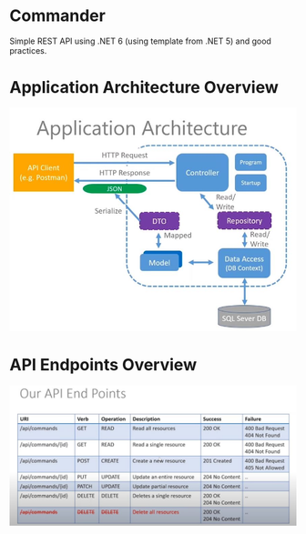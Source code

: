 # Commander
Simple REST API using .NET 6 (using template from .NET 5) and good practices.

# Application Architecture Overview
<img src="/Docs/app-arch.JPG" alt="Application Architecture Overview"/>

# API Endpoints Overview
<img src="/Docs/api-endpoints.JPG" alt="API Endpoints Overview"/>

